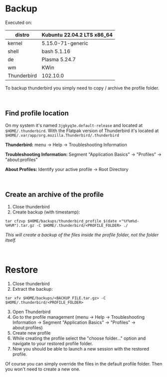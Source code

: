 # Backup

Executed on:     
  
| distro      | Kubuntu 22.04.2 LTS x86_64 |
| ----------- | -------------------------- |
| kernel      | 5.15.0-71-generic          |
| shell       | bash 5.1.16                |
| de          | Plasma 5.24.7              |
| wm          | KWin                       |
| Thunderbird | 102.10.0                   | 

To backup thunderbird you simply need to copy / archive the profile folder. 

</br>

## Find profile location

On my system it's named `3jgkyq3e.default-release` and located at `$HOME/.thunderbird`. With the Flatpak version of Thunderbird it's located at `$HOME/.var/app/org.mozilla.Thunderbird/.thunderbird`

**Thunderbird:** menu → Help → Troubleshooting Information

**Troubleshooting Information:** Segment "Application Basics" → "Profiles" → "about:profiles"

**About Profiles:** Identify your active profile → Root Directory

</br>

## Create an archive of the profile

1. Close thunderbird
2. Create backup (with timestamp):
```shell
tar cfzvp $HOME/backups/thunderbird_profile_$(date +"%Y%m%d-%H%M").tar.gz -C $HOME/.thunderbird/<PROFILE_FOLDER> ./
```
_This will create a backup of the files inside the profile folder, not the folder itself._

</br>

# Restore

1. Close thunderbird
2. Extract the backup:
```shell
tar xfv $HOME/backups/<BACKUP_FILE.tar.gz> -C $HOME/.thunderbird/<PROFILE_FOLDER>
```
3. Open Thunderbird
4. Go to the profile management (menu → Help → Troubleshooting Information → Segment "Application Basics" → "Profiles" → about:profiles)
5. Create new profile
6. While creating the profile select the "choose folder..." option and navigate to your restored profile folder.
7. Now you should be able to launch a new session with the restored profile.

Of course you can simply override the files in the default profile folder. Then you won't need to create a new one.